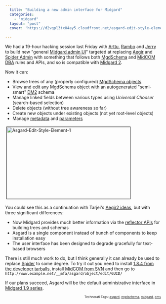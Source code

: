 ```yaml
---
  title: "Building a new admin interface for Midgard"
  categories: 
    - "midgard"
  layout: "post"
  cover: 'https://d2vqpl3tx84ay5.cloudfront.net/asgard-edit-style-element-1.jpg'

---
```

We had a 19-hour hacking session last Friday with <a href="http://www.kaktus.cc/">Arttu</a>, <a href="http://www.nemein.com/people/rambo/">Rambo</a> and <a href="http://protoblogr.net/">Jerry</a> to build new "general <a href="http://www.midgard-project.org/documentation/midgard-administration-interfaces/">Midgard admin UI</a>" targeted at replacing <a href="http://www.midgard-project.org/documentation/aegir">Aegir</a> and <a href="http://www.midgard-project.org/development/projects/spider/">Spider Admin</a> with something that follows both <a href="http://www.midgard-project.org/documentation/mgdschema/">MgdSchema</a> and <a href="http://www.midgard-project.org/documentation/midcom-dba/">MidCOM DBA</a> rules and APIs, and so is compatible with <a href="http://bergie.iki.fi/blog/midgard-2-time/">Midgard 2</a>.

Now it can:

<ul><li> Browse trees of any (properly configured) <a href="http://www.midgard-project.org/documentation/mgdschema-file/">MgdSchema objects</a></li><li> View and edit any MgdSchema object with an autogenerated "semi-smart" <a href="http://www.midgard-project.org/documentation/midcom-helper-datamanager2/">DM2</a> schema</li><li> Manage linked fields between various types using <em>Universal Chooser</em> (search-based selection)</li><li> Delete objects (without tree awareness so far)</li><li> Create new objects under existing objects (not yet root-level objects)</li><li> Manage <a href="http://www.midgard-project.org/documentation/mgdschema-metadata-object/">metadata</a> and <a href="http://www.midgard-project.org/documentation/reference-oop-methods-parameter/">parameters</a></li></ul><img src="https://d2vqpl3tx84ay5.cloudfront.net/asgard-edit-style-element-1.jpg" height="232" width="400" border="1" hspace="4" vspace="4" alt="Asgard-Edit-Style-Element-1" />

You could see this as a continuation with Tarjei's <a href="http://www.midgard-project.org/development/projects/aegir/development/next/roadmap/">Aegir2 ideas</a>, but with three significant differences:

<ul><li> Now Midgard provides much better information via the <a href="http://www.midgard-project.org/documentation/midgard_reflection_property.html">reflector APIs</a> for building trees and schemas</li><li> Asgard is a single component instead of bunch of components to keep installation easy</li><li>The user interface has been designed to degrade gracefully for text-based browsers</li></ul>There is still much work to do, but I think generally it can already be used to replace <a href="http://www.midgard-project.org/development/projects/spider/">Spider</a> to some degree. To try it out you need to install <a href="http://www.midgard-project.org/development/download/1-8-branch.html">1.8.4 from the developer tarballs</a>, install <a href="http://www.midgard-project.org/documentation/running-latest-midcom-from-subversion/">MidCOM from SVN</a> and then go to
<code>http://www.example.net/__mfa/asgard/object/edit/GUID/</code>

If our plans succeed, Asgard will be the default administrative interface in <a href="http://www.midgard-project.org/development/roadmap/1-9/">Midgard 1.9 series</a>.
<p style="text-align:right;font-size:10px;">Technorati Tags: <a href="http://www.technorati.com/tag/asgard" rel="tag">asgard</a>, <a href="http://www.technorati.com/tag/mgdschema" rel="tag">mgdschema</a>, <a href="http://www.technorati.com/tag/midgard" rel="tag">midgard</a>, <a href="http://www.technorati.com/tag/cms" rel="tag">cms</a></p>

